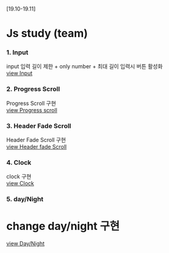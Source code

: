 [19.10-19.11]
# Js study (team)
### 1. Input
input 입력 길이 제한 + only number + 최대 길이 입력시 버튼 활성화<br>
[view Input](https://kwoneunju.github.com/kwoneunju/Js-study-1910-1911-team/quiz_01_191014_input/index.html)

### 2. Progress Scroll
Progress Scroll 구현<br>
[view Progress scroll](https://kwoneunju.github.com/kwoneunju/Js-study-1910-1911-team/quiz_02_191021_progress_scroll/index.html)

### 3. Header Fade Scroll
Header Fade Scroll 구현<br>
[view Header fade Scroll](https://kwoneunju.github.com/kwoneunju/Js-study-1910-1911-team/quiz_03_191128_header_fade_scroll/index.html)

### 4. Clock
clock 구현<br>
[view Clock](https://kwoneunju.github.com/kwoneunju/Js-study-1910-1911-team/quiz_04_191104_clock/index.html)

### 5. day/Night
# change day/night 구현<br>
[view Day/Night](https://kwoneunju.github.com/kwoneunju/Js-study-1910-1911-team/quiz_05_191111_sun/index.html)